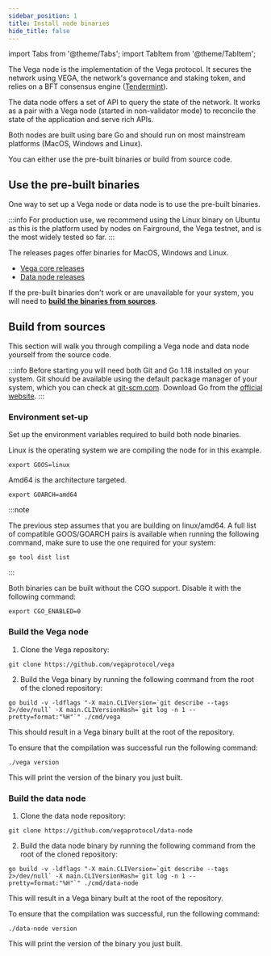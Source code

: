 ```yaml
---
sidebar_position: 1
title: Install node binaries
hide_title: false
---
```


import Tabs from '@theme/Tabs';
import TabItem from '@theme/TabItem';

The Vega node is the implementation of the Vega protocol. It secures the network using VEGA, the network's governance and staking token, and relies on a BFT consensus engine ([Tendermint](https://tendermint.com/)).

The data node offers a set of API to query the state of the network. It works as a pair with a Vega node (started in non-validator mode) to reconcile the state of the application and serve rich APIs.

Both nodes are built using bare Go and should run on most mainstream platforms (MacOS, Windows and Linux).

You can either use the pre-built binaries or build from source code.

## Use the pre-built binaries 
One way to set up a Vega node or data node is to use the pre-built binaries. 

:::info 
For production use, we recommend using the Linux binary on Ubuntu as this is the platform used by nodes on Fairground, the Vega testnet, and is the most widely tested so far. 
:::

The releases pages offer binaries for MacOS, Windows and Linux. 

* [Vega core releases](https://github.com/vegaprotocol/vega/releases)
* [Data node releases](https://github.com/vegaprotocol/data-node/releases)

If the pre-built binaries don't work or are unavailable for your system, you will need to [**build the binaries from sources**](#build-from-sources).

## Build from sources
This section will walk you through compiling a Vega node and data node yourself from the source code.

:::info
Before starting you will need both Git and Go 1.18 installed on your system. Git should be available using the default package manager of your system, which you can check at [git-scm.com](https://git-scm.com/). Download Go from the [official website](https://go.dev/dl/).
:::

### Environment set-up
Set up the environment variables required to build both node binaries.

Linux is the operating system we are compiling the node for in this example.

```Shell
export GOOS=linux 
```
Amd64 is the architecture targeted. 

```Shell
export GOARCH=amd64
```
:::note

The previous step assumes that you are building on linux/amd64. A full list of compatible GOOS/GOARCH pairs is available when running the following command, make sure to use the one required for your system:
```
go tool dist list
```
:::

Both binaries can be built without the CGO support. Disable it with the following command:
```
export CGO_ENABLED=0
```

### Build the Vega node
1. Clone the Vega repository:
```Shell
git clone https://github.com/vegaprotocol/vega
```

2. Build the Vega binary by running the following command from the root of the cloned repository:
```
go build -v -ldflags "-X main.CLIVersion=`git describe --tags 2>/dev/null` -X main.CLIVersionHash=`git log -n 1 --pretty=format:"%H"`" ./cmd/vega
```

This should result in a Vega binary built at the root of the repository. 

To ensure that the compilation was successful run the following command:
```
./vega version
```
This will print the version of the binary you just built.


### Build the data node
1. Clone the data node repository:
```Shell
git clone https://github.com/vegaprotocol/data-node
```

2. Build the data node binary by running the following command from the root of the cloned repository:
```
go build -v -ldflags "-X main.CLIVersion=`git describe --tags 2>/dev/null` -X main.CLIVersionHash=`git log -n 1 --pretty=format:"%H"`" ./cmd/data-node
```

This will result in a Vega binary built at the root of the repository. 

To ensure that the compilation was successful, run the following command:
```
./data-node version
```
This will print the version of the binary you just built.
